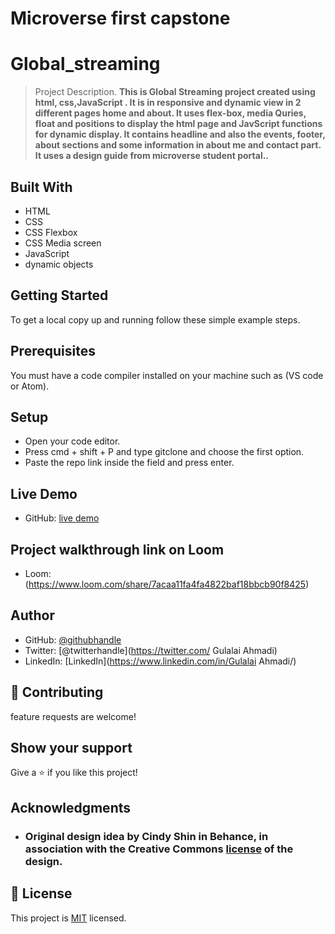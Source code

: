 # Microverse first capstone
# Global_streaming 

> Project Description.
> **This is Global Streaming project created using html, css,JavaScript . It is in responsive and dynamic view in 2 different pages home and about. It uses  flex-box, media Quries, float and positions to display the html page and JavScript functions for dynamic display. It contains headline and also the events, footer, about sections and some information in about me and contact  part. It uses a design guide  from microverse student portal..**


## Built With

- HTML
- CSS
- CSS Flexbox
- CSS Media screen
- JavaScript
- dynamic objects

## Getting Started
To get a local copy up and running follow these simple example steps.

## Prerequisites
You must have a code compiler installed on your machine such as (VS code or Atom).

## Setup
- Open your code editor.
- Press cmd + shift + P and type gitclone and choose the first option.
- Paste the repo link inside the field and press enter.

## Live Demo 

 - GitHub: [live demo]( https://ahmadigu.github.io/Global_streaming/)

## Project walkthrough link on Loom
- Loom: (https://www.loom.com/share/7acaa11fa4fa4822baf18bbcb90f8425)
## Author
  
- GitHub: [@githubhandle](https://github.com/AhmadiGu/)
- Twitter: [@twitterhandle](https://twitter.com/ Gulalai Ahmadi)
- LinkedIn: [LinkedIn](https://www.linkedin.com/in/Gulalai Ahmadi/)
 

## 🤝 Contributing

 feature requests are welcome! 
 

## Show your support

Give a ⭐️ if you like this project!

## Acknowledgments
 - ### Original design idea by **Cindy Shin in Behance**, in association with the Creative Commons [license](./CC.md) of the design.

## 📝 License

This project is [MIT](LICENSE.md) licensed.

 
 
